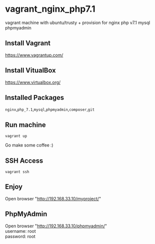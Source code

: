 # vagrant_nginx_php7.1
vagrant machine with ubuntu/trusty + provision for nginx php v7.1 mysql phpmyadmin

## Install Vagrant
https://www.vagrantup.com/

## Install VitualBox
https://www.virtualbox.org/

## Installed Packages
`nginx`,`php_7.1`,`mysql`,`phpmyadmin`,`composer`,`git`

## Run machine
```
vagrant up
```
Go make some coffee :)

## SSH Access
```
vagrant ssh
```

## Enjoy
Open browser "http://192.168.33.10/myproject/"

## PhpMyAdmin
Open browser "http://192.168.33.10/phpmyadmin/"    
username: root    
password: root    

